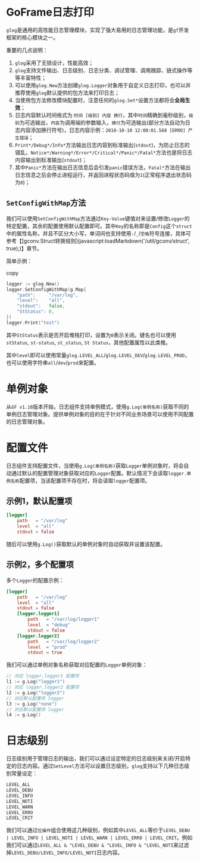 # GoFrame日志打印

`glog`是通用的高性能日志管理模块，实现了强大易用的日志管理功能，是`gf`开发框架的核心模块之一。

重要的几点说明：

1. `glog`采用了无锁设计，性能高效；
2. `glog`支持文件输出、日志级别、日志分类、调试管理、调用跟踪、链式操作等等丰富特性；
3. 可以使用`glog.New`方法创建`glog.Logger`对象用于自定义日志打印，也可以并推荐使用`glog`默认提供的包方法来打印日志；
4. 当使用包方法修改模块配置时，注意任何的`glog.Set*`设置方法都将会**全局生效**；
5. 日志内容默认时间格式为 `时间 [级别] 内容 换行`，其中`时间`精确到毫秒级别，`级别`为可选输出，`内容`为调用端的参数输入，`换行`为可选输出(部分方法自动为日志内容添加换行符号)，日志内容示例：`2018-10-10 12:00:01.568 [ERRO] 产生错误`；
6. `Print*/Debug*/Info*`方法输出日志内容到标准输出(`stdout`)，为防止日志的错乱，`Notice*/Warning*/Error*/Critical*/Panic*/Fatal*`方法也是将日志内容输出到标准输出(`stdout`)；
7. 其中`Panic*`方法在输出日志信息后会引发`panic`错误方法，`Fatal*`方法在输出日志信息之后会停止进程运行，并返回进程状态码值为`1`(正常程序退出状态码为`0`)；

## `SetConfigWithMap`方法

我们可以使用`SetConfigWithMap`方法通过`Key-Value`键值对来设置/修改`Logger`的特定配置，其余的配置使用默认配置即可。其中`Key`的名称即是`Config`这个`struct`中的属性名称，并且不区分大小写，单词间也支持使用`-`/`_`/`空格`符号连接，具体可参考【[gconv.Struct转换规则](javascript:loadMarkdown('/util/gconv/struct', true);)】章节。

简单示例：

copy

```go
logger := glog.New()
logger.SetConfigWithMap(g.Map{
    "path":     "/var/log",
    "level":    "all",
    "stdout":   false,
    "StStatus": 0,
})
logger.Print("test")
```

其中`StStatus`表示是否开启堆栈打印，设置为`0`表示关闭。键名也可以使用`stStatus`, `st-status`, `st_status`, `St Status`，其他配置属性以此类推。

其中`level`即可以使用常量`glog.LEVEL_ALL`/`glog.LEVEL_DEV`/`glog.LEVEL_PROD`，也可以使用字符串`all`/`dev`/`prod`来配置。

# 单例对象

从`GF v1.10`版本开始，日志组件支持单例模式，使用`g.Log(单例名称)`获取不同的单例日志管理对象。提供单例对象的目的在于针对不同业务场景可以使用不同配置的日志管理对象。

# 配置文件

日志组件支持配置文件，当使用`g.Log(单例名称)`获取`Logger`单例对象时，将会自动通过默认的配置管理对象获取对应的`Logger`配置。默认情况下会读取`logger.单例名称`配置项，当该配置项不存在时，将会读取`logger`配置项。

## 示例1，默认配置项

```toml
[logger]
    path   = "/var/log"
    level  = "all"
    stdout = false
```

随后可以使用`g.Log()`获取默认的单例对象时自动获取并设置该配置。

## 示例2，多个配置项

多个`Logger`的配置示例：

```toml
[logger]
    path   = "/var/log"
    level  = "all"
    stdout = false
    [logger.logger1]
        path   = "/var/log/logger1"
        level  = "debug"
        stdout = false
    [logger.logger2]
        path   = "/var/log/logger2"
        level  = "prod"
        stdout = true
```

我们可以通过单例对象名称获取对应配置的`Logger`单例对象：

```go
// 对应 logger.logger1 配置项
l1 := g.Log("logger1")
// 对应 logger.logger2 配置项
l2 := g.Log("logger2")
// 对应默认配置项 logger
l3 := g.Log("none")
// 对应默认配置项 logger
l4 := g.Log()
```

# 日志级别

日志级别用于管理日志的输出，我们可以通过设定特定的日志级别来关闭/开启特定的日志内容。通过`SetLevel`方法可以设置日志级别，`glog`支持以下几种日志级别常量设定：

```go
LEVEL_ALL  
LEVEL_DEBU 
LEVEL_INFO
LEVEL_NOTI
LEVEL_WARN
LEVEL_ERRO
LEVEL_CRIT
```

我们可以通过`位操作`组合使用这几种级别，例如其中`LEVEL_ALL`等价于`LEVEL_DEBU | LEVEL_INFO | LEVEL_NOTI | LEVEL_WARN | LEVEL_ERRO | LEVEL_CRIT`。例如我们可以通过`LEVEL_ALL & ^LEVEL_DEBU & ^LEVEL_INFO & ^LEVEL_NOTI`来过滤掉`LEVEL_DEBU/LEVEL_INFO/LEVEL_NOTI`日志内容。